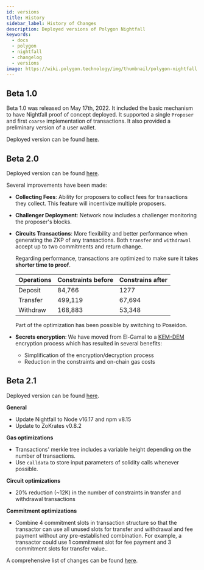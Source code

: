 ```yaml
---
id: versions
title: History
sidebar_label: History of Changes
description: Deployed versions of Polygon Nightfall
keywords:
  - docs
  - polygon
  - nightfall
  - changelog
  - versions
image: https://wiki.polygon.technology/img/thumbnail/polygon-nightfall.png
---
```


## **Beta 1.0**

Beta 1.0 was released on May 17th, 2022. It included the basic mechanism to have Nightfall proof of concept deployed. It supported a single `Proposer` and first `coarse` implementation of transactions. It also provided a preliminary version of a user wallet.

Deployed version can be found [here](https://github.com/EYBlockchain/nightfall_3/commit/bc3e475de3e2877f14430f9599e5b38ea960765b).

## **Beta 2.0**

Deployed version can be found [here](https://github.com/EYBlockchain/nightfall_3/commit/4c2af01ac95af5ea6f5b40071d73a1624f06ba46).

Several improvements have been made:

- **Collecting Fees**: Ability for proposers to collect fees for transactions they collect. This feature will incentivize multiple proposers.
- **Challenger Deployment**: Network now includes a challenger monitoring the proposer's blocks.
- **Circuits Transactions**: More flexibility and better performance when generating the ZKP of any transactions.  Both `transfer` and `withdrawal` accept up to two commitments and return change.

  Regarding performance, transactions are optimized to make sure it takes **shorter time to proof**.

  | Operations| Constraints before | Constrains after | 
  |-----------|--------------------|------------------|
  | Deposit   | 84,766             |  1277            |
  | Transfer  | 499,119	         | 67,694           |
  | Withdraw  |  168,883           | 53,348           |

  Part of the optimization has been possible by switching to Poseidon.

- **Secrets encryption**: We have moved from El-Gamal to a [KEM-DEM](../protocol/secrets) encryption process which has resulted in several benefits:
  - Simplification of the encryption/decryption process
  - Reduction in the constraints and on-chain gas costs

## **Beta 2.1**

Deployed version can be found [here](https://github.com/EYBlockchain/nightfall_3/commit/2a42e9a0e820c0bb14ff619aeda57686d7071d51).

**General**

- Update Nightfall to Node v16.17 and npm v8.15
- Update to ZoKrates v0.8.2

**Gas optimizations**

- Transactions' merkle tree includes a variable height depending on the number of transactions.
- Use `calldata` to store input parameters of solidity calls whenever possible.

**Circuit optimizations**

- 20% reduction (~12K) in the number of constraints in transfer and withdrawal transactions

**Commitment optimizations**

- Combine 4 commitment slots in transaction structure so that the transactor can use all unused slots for transfer and withdrawal and fee payment without any pre-established combination. For example, a transactor could use 1 commitment slot for fee payment and 3 commitment slots for transfer value..

A comprehensive list of changes can be found [here](https://github.com/EYBlockchain/nightfall_3/releases/tag/v4.0.0beta01).
